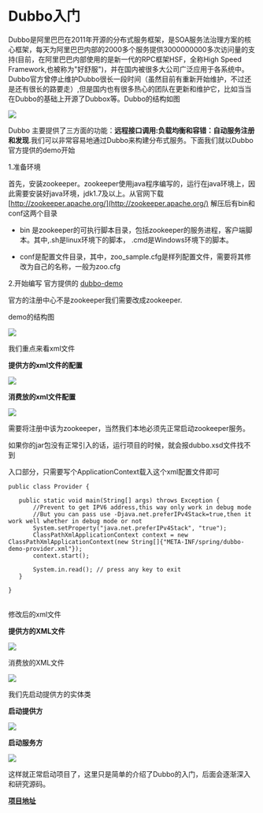    # Dubbo入门 #

   Dubbo是阿里巴巴在2011年开源的分布式服务框架，是SOA服务法治理方案的核心框架，每天为阿里巴巴内部的2000多个服务提供3000000000多次访问量的支持(目前，在阿里巴巴内部使用的是新一代的RPC框架HSF，全称High Speed Framework,也被称为"好舒服")，并在国内被很多大公司广泛应用于各系统中。Dubbo官方曾停止维护Dubbo很长一段时间（虽然目前有重新开始维护，不过还是还有很长的路要走）,但是国内也有很多热心的团队在更新和维护它，比如当当在Dubbo的基础上开源了Dubbox等。Dubbo的结构如图


![](https://i.imgur.com/z2QT6Rw.jpg)




  Dubbo 主要提供了三方面的功能：**远程接口调用:负载均衡和容错：自动服务注册和发现**.我们可以非常容易地通过Dubbo来构建分布式服务。下面我们就以Dubbo官方提供的demo开始

1.准备环境

  首先，安装zookeeper。zookeeper使用java程序编写的，运行在java环境上，因此需要安装好java环境，jdk1.7及以上。从官网下载 [http://zookeeper.apache.org/](http://zookeeper.apache.org/) 解压后有bin和conf这两个目录

  
- bin 是zookeeper的可执行脚本目录，包括zookeeper的服务进程，客户端脚本。其中,.sh是linux环境下的脚本，
.cmd是Windows环境下的脚本。

- conf是配置文件目录，其中，zoo_sample.cfg是样列配置文件，需要将其修改为自己的名称，一般为zoo.cfg

2.开始编写
官方提供的 [dubbo-demo](https://github.com/apache/incubator-dubbo/tree/master/dubbo-demo)

官方的注册中心不是zookeeper我们需要改成zookeeper.

demo的结构图

![](https://i.imgur.com/FTthjeS.png)

我们重点来看xml文件

**提供方的xml文件的配置**

![](https://i.imgur.com/UBRCmbY.png)


**消费放的xml文件配置**

![](https://i.imgur.com/sg1azpG.png)

需要将注册中该为zookeeper，当然我们本地必须先正常启动zookeeper服务。

如果你的jar包没有正常引入的话，运行项目的时候，就会报dubbo.xsd文件找不到

入口部分，只需要写个ApplicationContext载入这个xml配置文件即可

 ```
public class Provider {

    public static void main(String[] args) throws Exception {
        //Prevent to get IPV6 address,this way only work in debug mode
        //But you can pass use -Djava.net.preferIPv4Stack=true,then it work well whether in debug mode or not
        System.setProperty("java.net.preferIPv4Stack", "true");
        ClassPathXmlApplicationContext context = new ClassPathXmlApplicationContext(new String[]{"META-INF/spring/dubbo-demo-provider.xml"});
        context.start();

        System.in.read(); // press any key to exit
    }

}

```
<br/>
修改后的xml文件

**提供方的XML文件**

![](https://i.imgur.com/zvqpO7g.png)

消费放的XML文件

![](https://i.imgur.com/wQeBLMr.png)


我们先启动提供方的实体类

 **启动提供方**

![](https://i.imgur.com/kBApBlB.png)

 **启动服务方**

![](https://i.imgur.com/jwDxWcE.png)

这样就正常启动项目了，这里只是简单的介绍了Dubbo的入门，后面会逐渐深入和研究源码。

 **[项目地址](https://github.com/coder-PengWenHao/Spring-Boot-demos/tree/master/dubbo/dubbo-demo)**






















